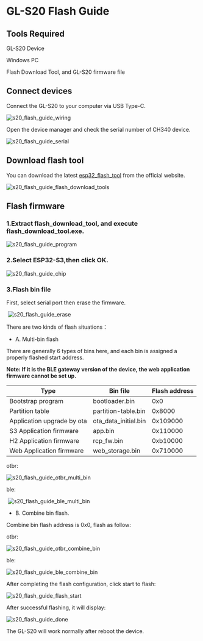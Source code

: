 # GL-S20 Flash Guide

## Tools Required

GL-S20 Device

Windows PC

Flash Download Tool, and GL-S20 firmware file

## Connect devices

Connect the GL-S20 to your computer via USB Type-C.

![s20_flash_guide_wiring](https://static.gl-inet.com/docs/iot/en/thread_board_router/gl-s20/user_manual/s20_flash_image/s20_flash_guide_wiring.png)

Open the device manager and check the serial number of CH340 device.

![s20_flash_guide_serial](https://static.gl-inet.com/docs/iot/en/thread_board_router/gl-s20/user_manual/s20_flash_image/s20_flash_guide_serial.png)

## Download flash tool

You can download the latest [esp32_flash_tool](https://www.espressif.com/en/support/download/other-tools) from the official website.

![s20_flash_guide_flash_download_tools](https://static.gl-inet.com/docs/iot/en/thread_board_router/gl-s20/user_manual/s20_flash_image/s20_flash_guide_flash_download_tools.png)

## Flash firmware

### 1.Extract flash_download_tool, and execute flash_download_tool.exe.

![s20_flash_guide_program](https://static.gl-inet.com/docs/iot/en/thread_board_router/gl-s20/user_manual/s20_flash_image/s20_flash_guide_program.png)

### 2.Select ESP32-S3,then click OK.

![s20_flash_guide_chip](https://static.gl-inet.com/docs/iot/en/thread_board_router/gl-s20/user_manual/s20_flash_image/s20_flash_guide_chip.png)

### 3.Flash bin file

First, select serial port then erase the firmware.

​						![s20_flash_guide_erase](https://static.gl-inet.com/docs/iot/en/thread_board_router/gl-s20/user_manual/s20_flash_image/s20_flash_guide_erase.png)

There are two kinds of flash situations：

- A. Multi-bin flash

There are generally 6 types of bins here, and each bin is assigned a properly flashed start address.

**Note: If it is the BLE gateway version of the device, the web application firmware cannot be set up.**

| Type                       | Bin file             | Flash address |
| -------------------------- | -------------------- | ------------- |
| Bootstrap program          | bootloader.bin       | 0x0           |
| Partition table            | partition-table.bin  | 0x8000        |
| Application upgrade by ota | ota_data_initial.bin | 0x109000      |
| S3 Application firmware    | app.bin              | 0x110000      |
| H2 Application firmware    | rcp_fw.bin           | 0xb10000      |
| Web Application firmware   | web_storage.bin      | 0x710000      |

otbr:

![s20_flash_guide_otbr_multi_bin](https://static.gl-inet.com/docs/iot/en/thread_board_router/gl-s20/user_manual/s20_flash_image/s20_flash_guide_otbr_multi_bin.png)

ble:

​	         ![s20_flash_guide_ble_multi_bin](https://static.gl-inet.com/docs/iot/en/thread_board_router/gl-s20/user_manual/s20_flash_image/s20_flash_guide_ble_multi_bin.png)

- B. Combine bin flash.

Combine bin flash address is 0x0, flash as follow:

otbr:

![s20_flash_guide_otbr_combine_bin](https://static.gl-inet.com/docs/iot/en/thread_board_router/gl-s20/user_manual/s20_flash_image/s20_flash_guide_otbr_combine_bin.png)

ble:

![s20_flash_guide_ble_combine_bin](https://static.gl-inet.com/docs/iot/en/thread_board_router/gl-s20/user_manual/s20_flash_image/s20_flash_guide_ble_combine_bin.png)

After completing the flash configuration, click start to flash:

![s20_flash_guide_flash_start](https://static.gl-inet.com/docs/iot/en/thread_board_router/gl-s20/user_manual/s20_flash_image/s20_flash_guide_flash_start.png)

After successful flashing, it will display:

![s20_flash_guide_done](https://static.gl-inet.com/docs/iot/en/thread_board_router/gl-s20/user_manual/s20_flash_image/s20_flash_guide_done.png)

The GL-S20 will work normally after reboot the device.